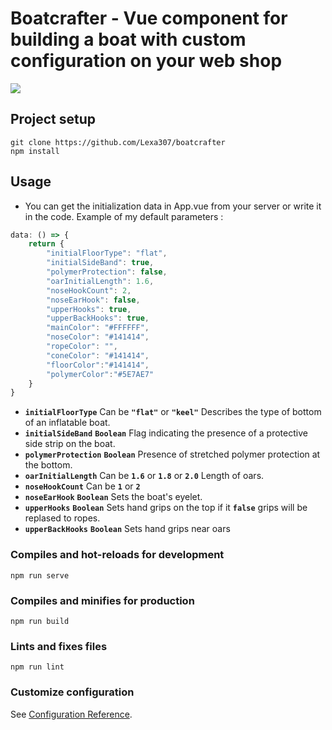 # Boatcrafter - Vue component for building a boat with custom configuration on your web shop
![](https://i.imgur.com/k25021u.png)

## Project setup
```
git clone https://github.com/Lexa307/boatcrafter
npm install
```

## Usage
- You can get the initialization data in App.vue from your server or write it in the code. Example of my default parameters :
```javascript
data: () => {
    return {
        "initialFloorType": "flat",
        "initialSideBand": true,
        "polymerProtection": false,
        "oarInitialLength": 1.6,
        "noseHookCount": 2,
        "noseEarHook": false,
        "upperHooks": true,
        "upperBackHooks": true,
        "mainColor": "#FFFFFF",
        "noseColor": "#141414",
        "ropeColor": "",
        "coneColor": "#141414",
        "floorColor":"#141414",
        "polymerColor":"#5E7AE7"
    }
}
```
- **` initialFloorType `** Can be **`"flat"`** or **`"keel"`** Describes the type of bottom of an inflatable boat.
- **` initialSideBand `** **`Boolean`** Flag indicating the presence of a protective side strip on the boat.
- **` polymerProtection `** **`Boolean`** Presence of stretched polymer protection at the bottom.
- **` oarInitialLength `** Can be **`1.6`** or **`1.8`** or **`2.0`** Length of oars.
- **` noseHookCount `** Can be **`1`** or **`2`**
- **` noseEarHook `** **`Boolean`** Sets the boat's eyelet.
- **` upperHooks `** **`Boolean`** Sets hand grips on the top if it **`false`** grips will be replased to ropes.
- **` upperBackHooks `** **`Boolean`** Sets hand grips near oars 

### Compiles and hot-reloads for development
```
npm run serve
```

### Compiles and minifies for production
```
npm run build
```

### Lints and fixes files
```
npm run lint
```

### Customize configuration
See [Configuration Reference](https://cli.vuejs.org/config/).
